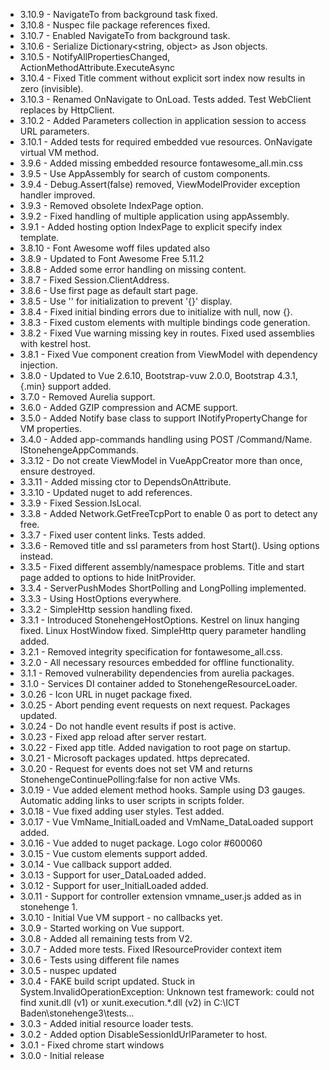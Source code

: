 
* 3.10.9 - NavigateTo from background task fixed.
* 3.10.8 - Nuspec file package references fixed.
* 3.10.7 - Enabled NavigateTo from background task.
* 3.10.6 - Serialize Dictionary<string, object> as Json objects.
* 3.10.5 - NotifyAllPropertiesChanged, ActionMethodAttribute.ExecuteAsync
* 3.10.4 - Fixed Title comment without explicit sort index now results in zero (invisible). 
* 3.10.3 - Renamed OnNavigate to OnLoad. Tests added. Test WebClient replaces by HttpClient. 
* 3.10.2 - Added Parameters collection in application session to access URL parameters.
* 3.10.1 - Added tests for required embedded vue resources. OnNavigate virtual VM method.
* 3.9.6 - Added missing embedded resource fontawesome_all.min.css
* 3.9.5 - Use AppAssembly for search of custom components.
* 3.9.4 - Debug.Assert(false) removed, ViewModelProvider exception handler improved.
* 3.9.3 - Removed obsolete IndexPage option.
* 3.9.2 - Fixed handling of multiple application using appAssembly.
* 3.9.1 - Added hosting option IndexPage to explicit specify index template.
* 3.8.10 - Font Awesome woff files updated also
* 3.8.9 - Updated to Font Awesome Free 5.11.2
* 3.8.8 - Added some error handling on missing content.
* 3.8.7 - Fixed Session.ClientAddress.
* 3.8.6 - Use first page as default start page.
* 3.8.5 - Use '' for initialization to prevent '{}' display.
* 3.8.4 - Fixed initial binding errors due to initialize with null, now {}.
* 3.8.3 - Fixed custom elements with multiple bindings code generation.
* 3.8.2 - Fixed Vue warning missing key in routes. Fixed used assemblies with kestrel host.
* 3.8.1 - Fixed Vue component creation from ViewModel with dependency injection.
* 3.8.0 - Updated to Vue 2.6.10, Bootstrap-vuw 2.0.0, Bootstrap 4.3.1, {.min} support added.
* 3.7.0 - Removed Aurelia support.
* 3.6.0 - Added GZIP compression and ACME support.
* 3.5.0 - Added Notify<T> base class to support INotifyPropertyChange for VM properties.
* 3.4.0 - Added app-commands handling using POST /Command/Name. IStonehengeAppCommands.
* 3.3.12 - Do not create ViewModel in VueAppCreator more than once, ensure destroyed.
* 3.3.11 - Added missing ctor to DependsOnAttribute.
* 3.3.10 - Updated nuget to add references.
* 3.3.9 - Fixed Session.IsLocal.
* 3.3.8 - Added Network.GetFreeTcpPort to enable 0 as port to detect any free.
* 3.3.7 - Fixed user content links. Tests added.
* 3.3.6 - Removed title and ssl parameters from host Start(). Using options instead.
* 3.3.5 - Fixed different assembly/namespace problems. Title and start page added to options to hide InitProvider.
* 3.3.4 - ServerPushModes ShortPolling and LongPolling implemented.
* 3.3.3 - Using HostOptions everywhere. 
* 3.3.2 - SimpleHttp session handling fixed. 
* 3.3.1 - Introduced StonehengeHostOptions. Kestrel on linux hanging fixed. 
          Linux HostWindow fixed. SimpleHttp query parameter handling added. 
* 3.2.1 - Removed integrity specification for fontawesome_all.css.
* 3.2.0 - All necessary resources embedded for offline functionality.
* 3.1.1 - Removed vulnerability dependencies from aurelia packages.
* 3.1.0 - Services DI container added to StonehengeResourceLoader.
* 3.0.26 - Icon URL in nuget package fixed.
* 3.0.25 - Abort pending event requests on next request. Packages updated.
* 3.0.24 - Do not handle event results if post is active.
* 3.0.23 - Fixed app reload after server restart.
* 3.0.22 - Fixed app title. Added navigation to root page on startup.
* 3.0.21 - Microsoft packages updated. https deprecated.
* 3.0.20 - Request for events does not set VM and returns StonehengeContinuePolling:false for non active VMs.
* 3.0.19 - Vue added element method hooks. Sample using D3 gauges. Automatic adding links to user scripts in scripts folder.
* 3.0.18 - Vue fixed adding user styles. Test added.
* 3.0.17 - Vue VmName_InitialLoaded and VmName_DataLoaded support added.
* 3.0.16 - Vue added to nuget package. Logo color #600060
* 3.0.15 - Vue custom elements support added.
* 3.0.14 - Vue callback support added.
* 3.0.13 - Support for user_DataLoaded added.
* 3.0.12 - Support for user_InitialLoaded added.
* 3.0.11 - Support for controller extension vmname_user.js added as in stonehenge 1.
* 3.0.10 - Initial Vue VM support - no callbacks yet.
* 3.0.9 - Started working on Vue support.
* 3.0.8 - Added all remaining tests from V2.
* 3.0.7 - Added more tests. Fixed IResourceProvider context item
* 3.0.6 - Tests using different file names
* 3.0.5 - nuspec updated
* 3.0.4 - FAKE build script updated. Stuck in System.InvalidOperationException: Unknown test framework: could not find xunit.dll (v1) or xunit.execution.*.dll (v2) in C:\ICT Baden\stonehenge3\tests...
* 3.0.3 - Added initial resource loader tests.
* 3.0.2 - Added option DisableSessionIdUrlParameter to host.
* 3.0.1 - Fixed chrome start windows
* 3.0.0 - Initial release

